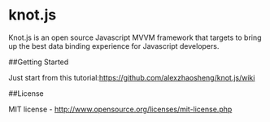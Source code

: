 knot.js
====

Knot.js is an open source Javascript MVVM framework that targets to bring up the best data binding experience for Javascript developers. 

##Getting Started

Just start from this tutorial:https://github.com/alexzhaosheng/knot.js/wiki

##License

MIT license - http://www.opensource.org/licenses/mit-license.php
